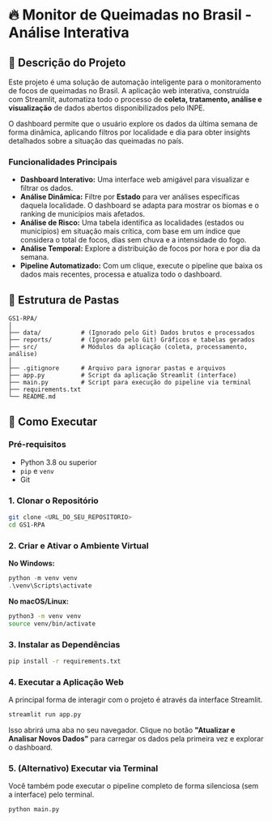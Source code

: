 # 🔥 Monitor de Queimadas no Brasil - Análise Interativa

## 📝 Descrição do Projeto

Este projeto é uma solução de automação inteligente para o monitoramento de focos de queimadas no Brasil. A aplicação web interativa, construída com Streamlit, automatiza todo o processo de **coleta, tratamento, análise e visualização** de dados abertos disponibilizados pelo INPE.

O dashboard permite que o usuário explore os dados da última semana de forma dinâmica, aplicando filtros por localidade e dia para obter insights detalhados sobre a situação das queimadas no país.

### Funcionalidades Principais

-   **Dashboard Interativo:** Uma interface web amigável para visualizar e filtrar os dados.
-   **Análise Dinâmica:** Filtre por **Estado** para ver análises específicas daquela localidade. O dashboard se adapta para mostrar os biomas e o ranking de municípios mais afetados.
-   **Análise de Risco:** Uma tabela identifica as localidades (estados ou municípios) em situação mais crítica, com base em um índice que considera o total de focos, dias sem chuva e a intensidade do fogo.
-   **Análise Temporal:** Explore a distribuição de focos por hora e por dia da semana.
-   **Pipeline Automatizado:** Com um clique, execute o pipeline que baixa os dados mais recentes, processa e atualiza todo o dashboard.

## 📁 Estrutura de Pastas

```
GS1-RPA/
│
├── data/           # (Ignorado pelo Git) Dados brutos e processados
├── reports/        # (Ignorado pelo Git) Gráficos e tabelas gerados
├── src/            # Módulos da aplicação (coleta, processamento, análise)
│
├── .gitignore      # Arquivo para ignorar pastas e arquivos
├── app.py          # Script da aplicação Streamlit (interface)
├── main.py         # Script para execução do pipeline via terminal
├── requirements.txt
└── README.md
```

## 🚀 Como Executar

### Pré-requisitos

-   Python 3.8 ou superior
-   `pip` e `venv`
-   Git

### 1. Clonar o Repositório

```bash
git clone <URL_DO_SEU_REPOSITORIO>
cd GS1-RPA
```

### 2. Criar e Ativar o Ambiente Virtual

**No Windows:**
```powershell
python -m venv venv
.\venv\Scripts\activate
```

**No macOS/Linux:**
```bash
python3 -m venv venv
source venv/bin/activate
```

### 3. Instalar as Dependências

```bash
pip install -r requirements.txt
```

### 4. Executar a Aplicação Web

A principal forma de interagir com o projeto é através da interface Streamlit.

```bash
streamlit run app.py
```

Isso abrirá uma aba no seu navegador. Clique no botão **"Atualizar e Analisar Novos Dados"** para carregar os dados pela primeira vez e explorar o dashboard.

### 5. (Alternativo) Executar via Terminal

Você também pode executar o pipeline completo de forma silenciosa (sem a interface) pelo terminal.

```bash
python main.py
``` 